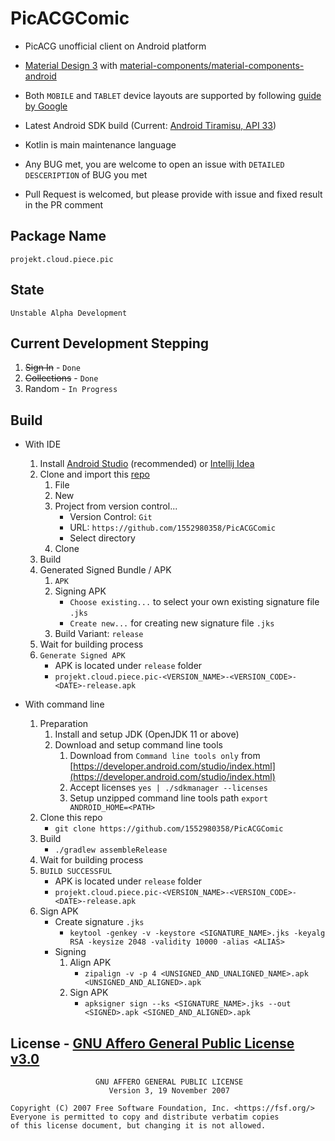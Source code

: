# PicACGComic

- PicACG unofficial client on Android platform

- [Material Design 3](https://m3.material.io/) with [material-components/material-components-android](https://github.com/material-components/material-components-android)

- Both `MOBILE` and `TABLET` device layouts are supported by following [guide by Google](https://developer.android.com/guide/topics/large-screens/large-screen-canonical-layouts)

- Latest Android SDK build (Current: [Android Tiramisu, API 33](https://developer.android.com/about/versions/13))

- Kotlin is main maintenance language

- Any BUG met, you are welcome to open an issue with `DETAILED DESCERIPTION` of BUG you met

- Pull Request is welcomed, but please provide with issue and fixed result in the PR comment

## Package Name
`projekt.cloud.piece.pic`

## State
`Unstable Alpha Development`

## Current Development Stepping
1) ~~Sign In~~ - `Done`
2) ~~Collections~~ - `Done`
3) Random - `In Progress`

## Build

- With IDE
    1) Install [Android Studio](https://developer.android.com/studio) (recommended) or [Intellij Idea](https://www.jetbrains.com/idea/)
    2) Clone and import this [repo]()
        1) File
        2) New
        3) Project from version control...
            - Version Control: `Git`
            - URL: `https://github.com/1552980358/PicACGComic`
            - Select directory
        4) Clone
    3) Build
    4) Generated Signed Bundle / APK
        1) `APK`
        2) Signing APK
            - `Choose existing...` to select your own existing signature file `.jks`
            - `Create new...` for creating new signature file `.jks`
        3) Build Variant: `release`
    5) Wait for building process
    6) `Generate Signed APK`
        - APK is located under `release` folder
        - `projekt.cloud.piece.pic-<VERSION_NAME>-<VERSION_CODE>-<DATE>-release.apk`

- With command line
    1) Preparation
        1) Install and setup JDK (OpenJDK 11 or above)
        2) Download and setup command line tools
            1) Download from `Command line tools only` from [https://developer.android.com/studio/index.html](https://developer.android.com/studio/index.html)
            2) Accept licenses `yes | ./sdkmanager --licenses`
            3) Setup unzipped command line tools path `export ANDROID_HOME=<PATH>`
    2) Clone this repo
        - `git clone https://github.com/1552980358/PicACGComic`
    3) Build
        - `./gradlew assembleRelease`
    4) Wait for building process
    5) `BUILD SUCCESSFUL`
        - APK is located under `release` folder
        - `projekt.cloud.piece.pic-<VERSION_NAME>-<VERSION_CODE>-<DATE>-release.apk`
    6) Sign APK
        - Create signature `.jks`
            - `keytool -genkey -v -keystore <SIGNATURE_NAME>.jks -keyalg RSA -keysize 2048 -validity 10000 -alias <ALIAS>`
        - Signing
            1) Align APK
                - `zipalign -v -p 4 <UNSIGNED_AND_UNALIGNED_NAME>.apk <UNSIGNED_AND_ALIGNED>.apk`
            2) Sign APK
                - `apksigner sign --ks <SIGNATURE_NAME>.jks --out <SIGNED>.apk <SIGNED_AND_ALIGNED>.apk`

## License - [GNU Affero General Public License v3.0](LICENSE)
```
                   GNU AFFERO GENERAL PUBLIC LICENSE
                      Version 3, 19 November 2007

Copyright (C) 2007 Free Software Foundation, Inc. <https://fsf.org/>
Everyone is permitted to copy and distribute verbatim copies
of this license document, but changing it is not allowed.
```